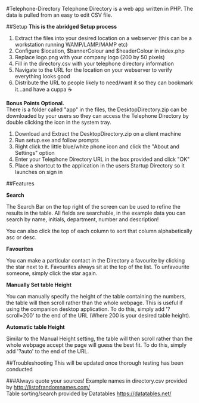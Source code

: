 #Telephone-Directory
Telephone Directory is a web app written in PHP. The data is pulled from an easy to edit CSV file.  

##Setup
**This is the abridged Setup process**  

1. Extract the files into your desired location on a webserver (this can be a workstation running WAMP/LAMP/MAMP etc)  
2. Configure $location, $bannerColour and $headerColour in index.php  
3. Replace logo.png with your company logo (200 by 50 pixels)  
4. Fill in the directory.csv with your telephone directory information  
5. Navigate to the URL for the location on your webserver to verify everything looks good  
6. Distribute the URL to people likely to need/want it so they can bookmark it...and have a cuppa :coffee:  

**Bonus Points** __Optional.__  
There is a folder called "app" in the files, the DesktopDirectory.zip can be downloaded by your users so they can access the Telephone Directory by double clicking the icon in the system tray.  

1. Download and Extract the DesktopDirectory.zip on a client machine  
2. Run setup.exe and follow prompts  
3. Right click the little blue/white phone icon and click the "About and Settings" option  
4. Enter your Telephone Directory URL in the box provided and click "OK"  
5. Place a shortcut to the application in the users Startup Directory so it launches on sign in  

##Features

**Search**  

The Search Bar on the top right of the screen can be used to refine the results in the table. All fields are searchable, in the example data you can search by name, initials, department, number and description!  

You can also click the top of each column to sort that column alphabetically asc or desc.  

**Favourites**  

You can make a particular contact in the Directory a favourite by clicking the star next to it. Favourites always sit at the top of the list. To unfavourite someone, simply click the star again.  

**Manually Set table Height**  

You can manually specify the height of the table containing the numbers, the table will then scroll rather than the whole webpage. This is useful if using the companion desktop application.
 To do this, simply add '?scroll=200' to the end of the URL (Where 200 is your desired table height).  

**Automatic table Height**  

Similar to the Manual Height setting,  the table will then scroll rather than the whole webpage accept the page will guess the best fit. To do this, simply add '?auto' to the end of the URL.  

##Troubleshooting
This will be updated once thorough testing has been conducted  

###Always quote your sources!
Example names in directory.csv provided by http://listofrandomnames.com/  
Table sorting/search provided by Datatables https://datatables.net/
